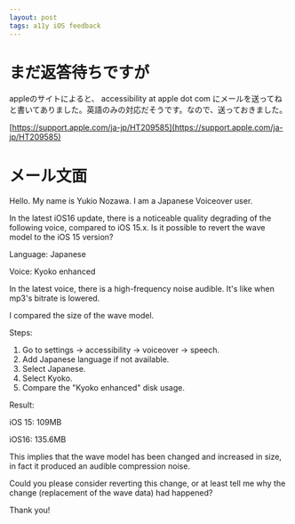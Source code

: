 ```yaml
---
layout: post
tags: a11y iOS feedback
---
```


# まだ返答待ちですが

appleのサイトによると、 accessibility at apple dot com にメールを送ってねと書いてありました。英語のみの対応だそうです。なので、送っておきました。

[https://support.apple.com/ja-jp/HT209585](https://support.apple.com/ja-jp/HT209585)

# メール文面

Hello. My name is Yukio Nozawa. I am a Japanese Voiceover user.

In the latest iOS16 update, there is a noticeable quality degrading of the following voice, compared to iOS 15.x. Is it possible to revert the wave model to the iOS 15 version?

Language: Japanese

Voice: Kyoko enhanced

In the latest voice, there is a high-frequency noise audible. It's like when mp3's bitrate is lowered.

I compared the size of the wave model.

Steps:
1. Go to settings -> accessibility -> voiceover -> speech.
2. Add Japanese language if not available.
3. Select Japanese.
4. Select Kyoko.
5. Compare the "Kyoko enhanced" disk usage.

Result:

iOS 15: 109MB

iOS16: 135.6MB

This implies that the wave model has been changed and increased in size, in fact it produced an audible compression noise.

Could you please consider reverting this change, or at least tell me why the change (replacement of the wave data) had happened?

Thank you!
